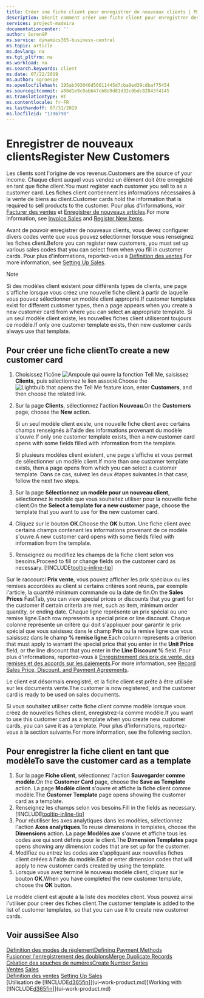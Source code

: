 ```yaml
---
title: Créer une fiche client pour enregistrer de nouveaux clients | Microsoft Docs
description: Décrit comment créer une fiche client pour enregistrer des informations sur chaque nouveau client ou client auquel vous vendez.
services: project-madeira
documentationcenter: ''
author: SorenGP
ms.service: dynamics365-business-central
ms.topic: article
ms.devlang: na
ms.tgt_pltfrm: na
ms.workload: na
ms.search.keywords: client
ms.date: 07/22/2019
ms.author: sgroespe
ms.openlocfilehash: 195ab393046d56611445d7cba9ed39cdbaf75454
ms.sourcegitcommit: a88d1e9c0ab647cb8d9d81d32c0bdc82843f4145
ms.translationtype: HT
ms.contentlocale: fr-FR
ms.lasthandoff: 07/31/2019
ms.locfileid: "1796798"
---
```

# <a name="register-new-customers"></a><span data-ttu-id="33d20-103">Enregistrer de nouveaux clients</span><span class="sxs-lookup"><span data-stu-id="33d20-103">Register New Customers</span></span>
<span data-ttu-id="33d20-104">Les clients sont l'origine de vos revenus.</span><span class="sxs-lookup"><span data-stu-id="33d20-104">Customers are the source of your income.</span></span> <span data-ttu-id="33d20-105">Chaque client auquel vous vendez un élément doit être enregistré en tant que fiche client.</span><span class="sxs-lookup"><span data-stu-id="33d20-105">You must register each customer you sell to as a customer card.</span></span> <span data-ttu-id="33d20-106">Les fiches client contiennent les informations nécessaires à la vente de biens au client.</span><span class="sxs-lookup"><span data-stu-id="33d20-106">Customer cards hold the information that is required to sell products to the customer.</span></span> <span data-ttu-id="33d20-107">Pour plus d'informations, voir [Facturer des ventes](sales-how-invoice-sales.md) et [Enregistrer de nouveaux articles](inventory-how-register-new-items.md).</span><span class="sxs-lookup"><span data-stu-id="33d20-107">For more information, see [Invoice Sales](sales-how-invoice-sales.md) and [Register New Items](inventory-how-register-new-items.md).</span></span>  

<span data-ttu-id="33d20-108">Avant de pouvoir enregistrer de nouveaux clients, vous devez configurer divers codes vente que vous pouvez sélectionner lorsque vous renseignez les fiches client.</span><span class="sxs-lookup"><span data-stu-id="33d20-108">Before you can register new customers, you must set up various sales codes that you can select from when you fill in customer cards.</span></span> <span data-ttu-id="33d20-109">Pour plus d'informations, reportez-vous à [Définition des ventes](sales-setup-sales.md).</span><span class="sxs-lookup"><span data-stu-id="33d20-109">For more information, see [Setting Up Sales](sales-setup-sales.md).</span></span>

> [!NOTE]  
>   <span data-ttu-id="33d20-110">Si des modèles client existent pour différents types de clients, une page s'affiche lorsque vous créez une nouvelle fiche client à partir de laquelle vous pouvez sélectionner un modèle client approprié.</span><span class="sxs-lookup"><span data-stu-id="33d20-110">If customer templates exist for different customer types, then a page appears when you create a new customer card from where you can select an appropriate template.</span></span> <span data-ttu-id="33d20-111">Si un seul modèle client existe, les nouvelles fiches client utiliseront toujours ce modèle.</span><span class="sxs-lookup"><span data-stu-id="33d20-111">If only one customer template exists, then new customer cards always use that template.</span></span>

## <a name="to-create-a-new-customer-card"></a><span data-ttu-id="33d20-112">Pour créer une fiche client</span><span class="sxs-lookup"><span data-stu-id="33d20-112">To create a new customer card</span></span>
1. <span data-ttu-id="33d20-113">Choisissez l'icône ![Ampoule qui ouvre la fonction Tell Me](media/ui-search/search_small.png "Dites-moi ce que vous voulez faire"), saisissez **Clients**, puis sélectionnez le lien associé.</span><span class="sxs-lookup"><span data-stu-id="33d20-113">Choose the ![Lightbulb that opens the Tell Me feature](media/ui-search/search_small.png "Tell me what you want to do") icon, enter **Customers**, and then choose the related link.</span></span>  
2. <span data-ttu-id="33d20-114">Sur la page **Clients**, sélectionnez l'action **Nouveau**.</span><span class="sxs-lookup"><span data-stu-id="33d20-114">On the **Customers** page, choose the **New** action.</span></span>

    <span data-ttu-id="33d20-115">Si un seul modèle client existe, une nouvelle fiche client avec certains champs renseignés à l'aide des informations provenant du modèle s'ouvre.</span><span class="sxs-lookup"><span data-stu-id="33d20-115">If only one customer template exists, then a new customer card opens with some fields filled with information from the template.</span></span>

    <span data-ttu-id="33d20-116">Si plusieurs modèles client existent, une page s'affiche et vous permet de sélectionner un modèle client.</span><span class="sxs-lookup"><span data-stu-id="33d20-116">If more than one customer template exists, then a page opens from which you can select a customer template.</span></span> <span data-ttu-id="33d20-117">Dans ce cas, suivez les deux étapes suivantes.</span><span class="sxs-lookup"><span data-stu-id="33d20-117">In that case, follow the next two steps.</span></span>
3. <span data-ttu-id="33d20-118">Sur la page **Sélectionnez un modèle pour un nouveau client**, sélectionnez le modèle que vous souhaitez utiliser pour la nouvelle fiche client.</span><span class="sxs-lookup"><span data-stu-id="33d20-118">On the **Select a template for a new customer** page, choose the template that you want to use for the new customer card.</span></span>
4. <span data-ttu-id="33d20-119">Cliquez sur le bouton **OK**.</span><span class="sxs-lookup"><span data-stu-id="33d20-119">Choose the **OK** button.</span></span> <span data-ttu-id="33d20-120">Une fiche client avec certains champs contenant les informations provenant de ce modèle s'ouvre.</span><span class="sxs-lookup"><span data-stu-id="33d20-120">A new customer card opens with some fields filled with information from the template.</span></span>  
5. <span data-ttu-id="33d20-121">Renseignez ou modifiez les champs de la fiche client selon vos besoins.</span><span class="sxs-lookup"><span data-stu-id="33d20-121">Proceed to fill or change fields on the customer card as necessary.</span></span> [!INCLUDE[tooltip-inline-tip](includes/tooltip-inline-tip_md.md)]

<span data-ttu-id="33d20-122">Sur le raccourci **Prix vente**, vous pouvez afficher les prix spéciaux ou les remises accordées au client si certains critères sont réunis, par exemple l'article, la quantité minimum commande ou la date de fin.</span><span class="sxs-lookup"><span data-stu-id="33d20-122">On the **Sales Prices** FastTab, you can view special prices or discounts that you grant for the customer if certain criteria are met, such as item, minimum order quantity, or ending date.</span></span> <span data-ttu-id="33d20-123">Chaque ligne représente un prix spécial ou une remise ligne.</span><span class="sxs-lookup"><span data-stu-id="33d20-123">Each row represents a special price or line discount.</span></span> <span data-ttu-id="33d20-124">Chaque colonne représente un critère qui doit s'appliquer pour garantir le prix spécial que vous saisissez dans le champ **Prix** ou la remise ligne que vous saisissez dans le champ **% remise ligne**.</span><span class="sxs-lookup"><span data-stu-id="33d20-124">Each column represents a criterion that must apply to warrant the special price that you enter in the **Unit Price** field, or the line discount that you enter in the **Line Discount %** field.</span></span> <span data-ttu-id="33d20-125">Pour plus d'informations, reportez-vous à [Enregistrement des prix de vente, des remises et des accords sur les paiements](sales-how-record-sales-price-discount-payment-agreements.md).</span><span class="sxs-lookup"><span data-stu-id="33d20-125">For more information, see [Record Sales Price, Discount, and Payment Agreements](sales-how-record-sales-price-discount-payment-agreements.md).</span></span>

<span data-ttu-id="33d20-126">Le client est désormais enregistré, et la fiche client est prête à être utilisée sur les documents vente.</span><span class="sxs-lookup"><span data-stu-id="33d20-126">The customer is now registered, and the customer card is ready to be used on sales documents.</span></span>

<span data-ttu-id="33d20-127">Si vous souhaitez utiliser cette fiche client comme modèle lorsque vous créez de nouvelles fiches client, enregistrez-la comme modèle.</span><span class="sxs-lookup"><span data-stu-id="33d20-127">If you want to use this customer card as a template when you create new customer cards, you can save it as a template.</span></span> <span data-ttu-id="33d20-128">Pour plus d'informations, reportez-vous à la section suivante.</span><span class="sxs-lookup"><span data-stu-id="33d20-128">For more information, see the following section.</span></span>

## <a name="to-save-the-customer-card-as-a-template"></a><span data-ttu-id="33d20-129">Pour enregistrer la fiche client en tant que modèle</span><span class="sxs-lookup"><span data-stu-id="33d20-129">To save the customer card as a template</span></span>
1. <span data-ttu-id="33d20-130">Sur la page **Fiche client**, sélectionnez l'action **Sauvegarder comme modèle**.</span><span class="sxs-lookup"><span data-stu-id="33d20-130">On the **Customer Card** page, choose the **Save as Template** action.</span></span> <span data-ttu-id="33d20-131">La page **Modèle client** s'ouvre et affiche la fiche client comme modèle.</span><span class="sxs-lookup"><span data-stu-id="33d20-131">The **Customer Template** page opens showing the customer card as a template.</span></span>
2. <span data-ttu-id="33d20-132">Renseignez les champs selon vos besoins.</span><span class="sxs-lookup"><span data-stu-id="33d20-132">Fill in the fields as necessary.</span></span> [!INCLUDE[tooltip-inline-tip](includes/tooltip-inline-tip_md.md)]
3. <span data-ttu-id="33d20-133">Pour réutiliser les axes analytiques dans les modèles, sélectionnez l'action **Axes analytiques**.</span><span class="sxs-lookup"><span data-stu-id="33d20-133">To reuse dimensions in templates, choose the **Dimensions** action.</span></span> <span data-ttu-id="33d20-134">La page **Modèles axe** s'ouvre et affiche tous les codes axe qui sont définis pour le client.</span><span class="sxs-lookup"><span data-stu-id="33d20-134">The **Dimension Templates** page opens showing any dimension codes that are set up for the customer.</span></span>
4. <span data-ttu-id="33d20-135">Modifiez ou entrez les codes axe s'appliquant aux nouvelles fiches client créées à l'aide du modèle.</span><span class="sxs-lookup"><span data-stu-id="33d20-135">Edit or enter dimension codes that will apply to new customer cards created by using the template.</span></span>  
5. <span data-ttu-id="33d20-136">Lorsque vous avez terminé le nouveau modèle client, cliquez sur le bouton **OK**.</span><span class="sxs-lookup"><span data-stu-id="33d20-136">When you have completed the new customer template, choose the **OK** button.</span></span>

<span data-ttu-id="33d20-137">Le modèle client est ajouté à la liste des modèles client. Vous pouvez ainsi l'utiliser pour créer des fiches client.</span><span class="sxs-lookup"><span data-stu-id="33d20-137">The customer template is added to the list of customer templates, so that you can use it to create new customer cards.</span></span>

## <a name="see-also"></a><span data-ttu-id="33d20-138">Voir aussi</span><span class="sxs-lookup"><span data-stu-id="33d20-138">See Also</span></span>
[<span data-ttu-id="33d20-139">Définition des modes de règlement</span><span class="sxs-lookup"><span data-stu-id="33d20-139">Defining Payment Methods</span></span>](finance-payment-methods.md)  
[<span data-ttu-id="33d20-140">Fusionner l'enregistrement des doublons</span><span class="sxs-lookup"><span data-stu-id="33d20-140">Merge Duplicate Records</span></span>](sales-how-merge-duplicate-records.md)  
[<span data-ttu-id="33d20-141">Création des souches de numéros</span><span class="sxs-lookup"><span data-stu-id="33d20-141">Create Number Series</span></span>](ui-create-number-series.md)  
<span data-ttu-id="33d20-142">[Ventes](sales-manage-sales.md)  </span><span class="sxs-lookup"><span data-stu-id="33d20-142">[Sales](sales-manage-sales.md)  </span></span>  
<span data-ttu-id="33d20-143">[Définition des ventes](sales-setup-sales.md)  </span><span class="sxs-lookup"><span data-stu-id="33d20-143">[Setting Up Sales](sales-setup-sales.md)  </span></span>  
<span data-ttu-id="33d20-144">[Utilisation de [!INCLUDE[d365fin](includes/d365fin_md.md)]](ui-work-product.md)</span><span class="sxs-lookup"><span data-stu-id="33d20-144">[Working with [!INCLUDE[d365fin](includes/d365fin_md.md)]](ui-work-product.md)</span></span>
